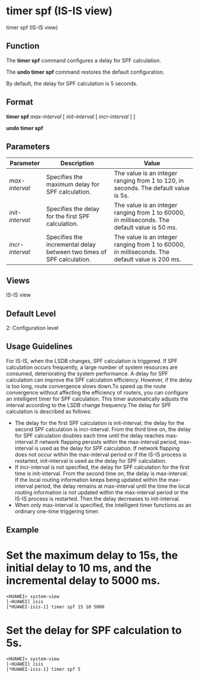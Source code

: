 timer spf (IS-IS view)
======================

timer spf (IS-IS view)

Function
--------



The **timer spf** command configures a delay for SPF calculation.

The **undo timer spf** command restores the default configuration.



By default, the delay for SPF calculation is 5 seconds.


Format
------

**timer spf** *max-interval* [ *init-interval* [ *incr-interval* ] ]

**undo timer spf**


Parameters
----------

| Parameter | Description | Value |
| --- | --- | --- |
| *max-interval* | Specifies the maximum delay for SPF calculation. | The value is an integer ranging from 1 to 120, in seconds. The default value is 5s. |
| *init-interval* | Specifies the delay for the first SPF calculation. | The value is an integer ranging from 1 to 60000, in milliseconds. The default value is 50 ms. |
| *incr-interval* | Specifies the incremental delay between two times of SPF calculation. | The value is an integer ranging from 1 to 60000, in milliseconds. The default value is 200 ms. |



Views
-----

IS-IS view


Default Level
-------------

2: Configuration level


Usage Guidelines
----------------

For IS-IS, when the LSDB changes, SPF calculation is triggered. If SPF calculation occurs frequently, a large number of system resources are consumed, deteriorating the system performance. A delay for SPF calculation can improve the SPF calculation efficiency. However, if the delay is too long, route convergence slows down.To speed up the route convergence without affecting the efficiency of routers, you can configure an intelligent timer for SPF calculation. This timer automatically adjusts the interval according to the LSDB change frequency.The delay for SPF calculation is described as follows:

* The delay for the first SPF calculation is init-interval; the delay for the second SPF calculation is incr-interval. From the third time on, the delay for SPF calculation doubles each time until the delay reaches max-interval.If network flapping persists within the max-interval period, max-interval is used as the delay for SPF calculation. If network flapping does not occur within the max-interval period or if the IS-IS process is restarted, init-interval is used as the delay for SPF calculation.
* If incr-interval is not specified, the delay for SPF calculation for the first time is init-interval. From the second time on, the delay is max-interval. If the local routing information keeps being updated within the max-interval period, the delay remains at max-interval until the time the local routing information is not updated within the max-interval period or the IS-IS process is restarted. Then the delay decreases to init-interval.
* When only max-interval is specified, the intelligent timer functions as an ordinary one-time triggering timer.

Example
-------

# Set the maximum delay to 15s, the initial delay to 10 ms, and the incremental delay to 5000 ms.
```
<HUAWEI> system-view
[~HUAWEI] isis
[*HUAWEI-isis-1] timer spf 15 10 5000

```

# Set the delay for SPF calculation to 5s.
```
<HUAWEI> system-view
[~HUAWEI] isis
[*HUAWEI-isis-1] timer spf 5

```